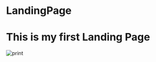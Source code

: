 # LandingPage

<h1>This is my first Landing Page</h1>

<img src="./assets/PrintScreen_LandingPage.png" alt="print" class="print">
